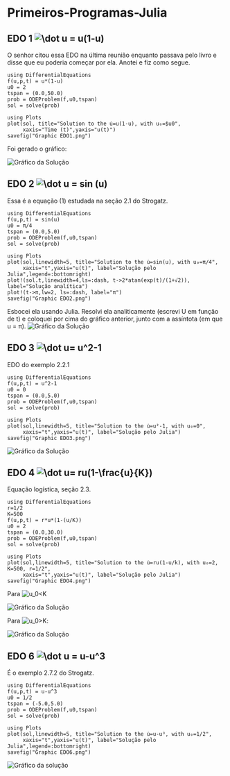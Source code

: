 # Primeiros-Programas-Julia


## EDO 1 <img src="https://latex.codecogs.com/svg.image?\dot&space;u&space;=&space;u(1-u)" title="\dot u = u(1-u)" />
O senhor citou essa EDO na última reunião enquanto passava pelo livro e disse que eu poderia começar por ela. Anotei e fiz como segue.
```
using DifferentialEquations
f(u,p,t) = u*(1-u)
u0 = 2
tspan = (0.0,50.0)
prob = ODEProblem(f,u0,tspan)
sol = solve(prob)

using Plots
plot(sol, title="Solution to the u̇=u(1-u), with u₀=$u0",
     xaxis="Time (t)",yaxis="u(t)")
savefig("Graphic EDO1.png")
```
Foi gerado o gráfico:

![Gráfico da Solução](https://github.com/joaovvflauzino/Primeiros-Programas-Julia/blob/main/Graphic%20EDO1.png)


## EDO 2 <img src="https://latex.codecogs.com/svg.image?\dot&space;u&space;=&space;sin&space;(u)" title="\dot u = sin (u)" />
Essa é a equação (1) estudada na seção 2.1 do Strogatz.
```
using DifferentialEquations
f(u,p,t) = sin(u)
u0 = π/4
tspan = (0.0,5.0)
prob = ODEProblem(f,u0,tspan)
sol = solve(prob)

using Plots
plot(sol,linewidth=5, title="Solution to the u̇=sin(u), with u₀=π/4",
     xaxis="t",yaxis="u(t)", label="Solução pelo Julia",legend=:bottomright)
plot!(sol.t,linewidth=4,ls=:dash, t->2*atan(exp(t)/(1+√2)), label="Solução analítica")
plot!(t->π,lw=2, ls=:dash, label="π")
savefig("Graphic EDO2.png")

```
Esbocei ela usando Julia. Resolvi ela analiticamente (escrevi U em função de t) e coloquei por cima do gráfico anterior, junto com a assíntota (em que u = π).
![Gráfico da Solução](https://github.com/joaovvflauzino/Primeiros-Programas-Julia/blob/main/Graphic%20EDO2.png)


## EDO 3 <img src="https://latex.codecogs.com/svg.image?\dot&space;u=&space;u^2-1" title="\dot u= u^2-1" />
EDO do exemplo 2.2.1
```
using DifferentialEquations
f(u,p,t) = u^2-1
u0 = 0
tspan = (0.0,5.0)
prob = ODEProblem(f,u0,tspan)
sol = solve(prob)

using Plots
plot(sol,linewidth=5, title="Solution to the u̇=u²-1, with u₀=0",
     xaxis="t",yaxis="u(t)", label="Solução pelo Julia")
savefig("Graphic EDO3.png")
```
![Gráfico da Solução](https://github.com/joaovvflauzino/Primeiros-Programas-Julia/blob/main/Graphic%20EDO3.png)

## EDO 4 <img src="https://latex.codecogs.com/svg.image?\dot&space;u=&space;ru(1-\frac{u}{K})" title="\dot u= ru(1-\frac{u}{K})" />
Equação logística, seção 2.3.
```
using DifferentialEquations
r=1/2
K=500
f(u,p,t) = r*u*(1-(u/K))
u0 = 2
tspan = (0.0,30.0)
prob = ODEProblem(f,u0,tspan)
sol = solve(prob)

using Plots
plot(sol,linewidth=5, title="Solution to the u̇=ru(1-u/k), with u₀=2, K=500, r=1/2",
     xaxis="t",yaxis="u(t)", label="Solução pelo Julia")
savefig("Graphic EDO4.png")
```
Para <img src="https://latex.codecogs.com/svg.image?u_0<K" title="u_0<K" />

![Gráfico da Solução](https://github.com/joaovvflauzino/Primeiros-Programas-Julia/blob/main/Graphic%20EDO4.png)

Para <img src="https://latex.codecogs.com/svg.image?u_0>K" title="u_0>K" />:

![Gráfico da Solução](https://github.com/joaovvflauzino/Primeiros-Programas-Julia/blob/main/Graphic%20EDO5.png)


## EDO 6 <img src="https://latex.codecogs.com/svg.image?\dot&space;u&space;=&space;u-u^3" title="\dot u = u-u^3" />
É o exemplo 2.7.2 do Strogatz.
```
using DifferentialEquations
f(u,p,t) = u-u^3
u0 = 1/2
tspan = (-5.0,5.0)
prob = ODEProblem(f,u0,tspan)
sol = solve(prob)

using Plots
plot(sol,linewidth=5, title="Solution to the u̇=u-u³, with u₀=1/2",
     xaxis="t",yaxis="u(t)", label="Solução pelo Julia",legend=:bottomright)
savefig("Graphic EDO6.png")
```
![Gráfico da solução](https://github.com/joaovvflauzino/Primeiros-Programas-Julia/blob/main/Graphic%20EDO6.png)



